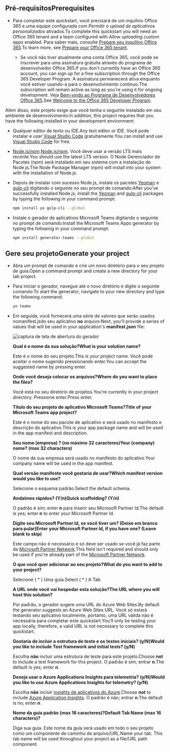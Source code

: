 ## <a name="prerequisites"></a><span data-ttu-id="92ac5-101">Pré-requisitos</span><span class="sxs-lookup"><span data-stu-id="92ac5-101">Prerequisites</span></span>

- <span data-ttu-id="92ac5-102">Para completar este quickstart, você precisará de um inquilino Office 365 e uma equipe configurada com *Permitir o upload de aplicativos personalizados* ativados.</span><span class="sxs-lookup"><span data-stu-id="92ac5-102">To complete this quickstart you will need an Office 365 tenant and a team configured with *Allow uploading custom apps* enabled.</span></span> <span data-ttu-id="92ac5-103">Para saber mais, consulte [Prepare seu inquilino Office 365](~/concepts/build-and-test/prepare-your-o365-tenant.md).</span><span class="sxs-lookup"><span data-stu-id="92ac5-103">To learn more, see [Prepare your Office 365 tenant](~/concepts/build-and-test/prepare-your-o365-tenant.md).</span></span>

  - <span data-ttu-id="92ac5-104">Se você não tiver atualmente uma conta Office 365, você pode se inscrever para uma assinatura gratuita através do programa de desenvolvedor Office 365.</span><span class="sxs-lookup"><span data-stu-id="92ac5-104">If you don't currently have an Office 365 account, you can sign up for a free subscription through the Office 365 Developer Program.</span></span> <span data-ttu-id="92ac5-105">A assinatura permanecerá ativa enquanto você estiver usando-a para o desenvolvimento contínuo.</span><span class="sxs-lookup"><span data-stu-id="92ac5-105">The subscription will remain active as long as you're using it for ongoing development.</span></span> <span data-ttu-id="92ac5-106">Veja [Bem-vindo ao Programa de Desenvolvedores Office 365](/office/developer-program/microsoft-365-developer-program).</span><span class="sxs-lookup"><span data-stu-id="92ac5-106">See [Welcome to the Office 365 Developer Program](/office/developer-program/microsoft-365-developer-program).</span></span>

<span data-ttu-id="92ac5-107">Além disso, este projeto exige que você tenha o seguinte instalado em seu ambiente de desenvolvimento:</span><span class="sxs-lookup"><span data-stu-id="92ac5-107">In addition, this project requires that you have the following installed in your development environment:</span></span>

- <span data-ttu-id="92ac5-108">Qualquer editor de texto ou IDE.</span><span class="sxs-lookup"><span data-stu-id="92ac5-108">Any text editor or IDE.</span></span> <span data-ttu-id="92ac5-109">Você pode instalar e usar [Visual Studio Code](https://code.visualstudio.com/download) gratuitamente.</span><span class="sxs-lookup"><span data-stu-id="92ac5-109">You can install and use [Visual Studio Code](https://code.visualstudio.com/download) for free.</span></span>

- <span data-ttu-id="92ac5-110">[Node.js/npm](https://nodejs.org/en/).</span><span class="sxs-lookup"><span data-stu-id="92ac5-110">[Node.js/npm](https://nodejs.org/en/).</span></span> <span data-ttu-id="92ac5-111">Você deve usar a versão LTS mais recente.</span><span class="sxs-lookup"><span data-stu-id="92ac5-111">You should use the latest LTS version.</span></span> <span data-ttu-id="92ac5-112">O Node Gerenciador de Pacotes (npm) será instalado em seu sistema com a instalação de Node.js.</span><span class="sxs-lookup"><span data-stu-id="92ac5-112">The Node Package Manager (npm) will install into your system with the installation of Node.js.</span></span>

- <span data-ttu-id="92ac5-113">Depois de instalar com sucesso Node.js, instale os pacotes [Yeoman](https://yeoman.io/) e [gulp-cli](https://www.npmjs.com/package/gulp-cli) digitando o seguinte no seu prompt de comando:</span><span class="sxs-lookup"><span data-stu-id="92ac5-113">After you've successfully installed Node.js, install the [Yeoman](https://yeoman.io/) and [gulp-cli](https://www.npmjs.com/package/gulp-cli) packages by typing the following in your command prompt:</span></span>

    ```bash
    npm install yo gulp-cli --global
    ```

- <span data-ttu-id="92ac5-114">Instale o gerador de aplicativos Microsoft Teams digitando o seguinte no prompt de comando:</span><span class="sxs-lookup"><span data-stu-id="92ac5-114">Install the Microsoft Teams Apps generator by typing the following in your command prompt:</span></span>

    ```bash
    npm install generator-teams --global
    ```

## <a name="generate-your-project"></a><span data-ttu-id="92ac5-115">Gere seu projeto</span><span class="sxs-lookup"><span data-stu-id="92ac5-115">Generate your project</span></span>

- <span data-ttu-id="92ac5-116">Abra um prompt de comando e crie um novo diretório para o seu projeto de guia.</span><span class="sxs-lookup"><span data-stu-id="92ac5-116">Open a command prompt and create a new directory for your tab project.</span></span>

- <span data-ttu-id="92ac5-117">Para iniciar o gerador, navegue até o novo diretório e digite o seguinte comando:</span><span class="sxs-lookup"><span data-stu-id="92ac5-117">To start the generator, navigate to your new directory and type the following command:</span></span>

    ```bash
    yo teams
    ```

- <span data-ttu-id="92ac5-118">Em seguida, você fornecerá uma série de valores que serão usados nomanifest.jsdo seu aplicativo **no** arquivo:</span><span class="sxs-lookup"><span data-stu-id="92ac5-118">Next, you'll provide a series of values that will be used in your application's **manifest.json** file:</span></span>

    ![captura de tela de abertura do gerador](/microsoftteams/platform/assets/images/tab-images/teamsTabScreenshot.PNG)

    <span data-ttu-id="92ac5-120">**Qual é o nome da sua solução?**</span><span class="sxs-lookup"><span data-stu-id="92ac5-120">**What is your solution name?**</span></span>

    <span data-ttu-id="92ac5-121">Este é o nome do seu projeto.</span><span class="sxs-lookup"><span data-stu-id="92ac5-121">This is your project name.</span></span> <span data-ttu-id="92ac5-122">Você pode aceitar o nome sugerido pressionando enter.</span><span class="sxs-lookup"><span data-stu-id="92ac5-122">You can accept the suggested name by pressing enter.</span></span>

    <span data-ttu-id="92ac5-123">**Onde você deseja colocar os arquivos?**</span><span class="sxs-lookup"><span data-stu-id="92ac5-123">**Where do you want to place the files?**</span></span>

    <span data-ttu-id="92ac5-124">Você está no seu diretório de projetos.</span><span class="sxs-lookup"><span data-stu-id="92ac5-124">You're currently in your project directory.</span></span> <span data-ttu-id="92ac5-125">Pressione enter.</span><span class="sxs-lookup"><span data-stu-id="92ac5-125">Press enter.</span></span>

    <span data-ttu-id="92ac5-126">**Título do seu projeto de aplicativo Microsoft Teams?**</span><span class="sxs-lookup"><span data-stu-id="92ac5-126">**Title of your Microsoft Teams app project?**</span></span>

    <span data-ttu-id="92ac5-127">Este é o nome do seu pacote de aplicativo e será usado no manifesto e descrição do aplicativo.</span><span class="sxs-lookup"><span data-stu-id="92ac5-127">This is your app package name and will be used in the app manifest and description.</span></span>

    <span data-ttu-id="92ac5-128">**Seu nome (empresa) ? (no máximo 32 caracteres)**</span><span class="sxs-lookup"><span data-stu-id="92ac5-128">**Your (company) name? (max 32 characters)**</span></span>

    <span data-ttu-id="92ac5-129">O nome da sua empresa será usado no manifesto do aplicativo.</span><span class="sxs-lookup"><span data-stu-id="92ac5-129">Your company name will be used in the app manifest.</span></span>

    <span data-ttu-id="92ac5-130">**Qual versão manifesto você gostaria de usar?**</span><span class="sxs-lookup"><span data-stu-id="92ac5-130">**Which manifest version would you like to use?**</span></span>

    <span data-ttu-id="92ac5-131">Selecione o esquema padrão.</span><span class="sxs-lookup"><span data-stu-id="92ac5-131">Select the default schema.</span></span>

    <span data-ttu-id="92ac5-132">**Andaimes rápidos? (Y/n)**</span><span class="sxs-lookup"><span data-stu-id="92ac5-132">**Quick scaffolding? (Y/n)**</span></span>

    <span data-ttu-id="92ac5-133">O padrão é sim; enter **n** para inserir seu Microsoft Partner Id.</span><span class="sxs-lookup"><span data-stu-id="92ac5-133">The default is yes; enter **n** to enter your Microsoft Partner Id.</span></span>

    <span data-ttu-id="92ac5-134">**Digite seu Microsoft Partner Id, se você tiver um? (Deixe em branco para pular)**</span><span class="sxs-lookup"><span data-stu-id="92ac5-134">**Enter your Microsoft Partner Id, if you have one? (Leave blank to skip)**</span></span>

    <span data-ttu-id="92ac5-135">Este campo não é necessário e só deve ser usado se você já faz parte da [Microsoft Partner Network](https://partner.microsoft.com).</span><span class="sxs-lookup"><span data-stu-id="92ac5-135">This field isn't required and should only be used if you're already part of the [Microsoft Partner Network](https://partner.microsoft.com).</span></span>

    <span data-ttu-id="92ac5-136">**O que você quer adicionar ao seu projeto?**</span><span class="sxs-lookup"><span data-stu-id="92ac5-136">**What do you want to add to your project?**</span></span>

    <span data-ttu-id="92ac5-137">Selecione ( &ast; ) Uma guia.</span><span class="sxs-lookup"><span data-stu-id="92ac5-137">Select ( &ast; ) A Tab.</span></span>

    <span data-ttu-id="92ac5-138">**A URL onde você vai hospedar esta solução?**</span><span class="sxs-lookup"><span data-stu-id="92ac5-138">**The URL where you will host this solution?**</span></span>

    <span data-ttu-id="92ac5-139">Por padrão, o gerador sugere uma URL do Azure Web Sites.</span><span class="sxs-lookup"><span data-stu-id="92ac5-139">By default the generator suggests an Azure Web Sites URL.</span></span> <span data-ttu-id="92ac5-140">Você só estará testando seu aplicativo localmente, portanto, uma URL válida não é necessária para completar este quickstart.</span><span class="sxs-lookup"><span data-stu-id="92ac5-140">You'll only be testing your app locally, therefore, a valid URL is not necessary to complete this quickstart.</span></span>

    <span data-ttu-id="92ac5-141">**Gostaria de incluir a estrutura de teste e os testes iniciais? (y/N)**</span><span class="sxs-lookup"><span data-stu-id="92ac5-141">**Would you like to include Test framework and initial tests? (y/N)**</span></span>

    <span data-ttu-id="92ac5-142">Escolha **não** incluir uma estrutura de teste para este projeto.</span><span class="sxs-lookup"><span data-stu-id="92ac5-142">Choose **not** to include a test framework for this project.</span></span> <span data-ttu-id="92ac5-143">O padrão é sim; entrar **n**.</span><span class="sxs-lookup"><span data-stu-id="92ac5-143">The default is yes; enter **n**.</span></span>

    <span data-ttu-id="92ac5-144">**Deseja usar o Azure Applications Insights para telemetria? (y/N)**</span><span class="sxs-lookup"><span data-stu-id="92ac5-144">**Would you like to use Azure Applications Insights for telemetry? (y/N)**</span></span>

    <span data-ttu-id="92ac5-145">Escolha **não** incluir [insights de aplicativos do Azure](/azure-docs/articles/azure-monitor/app/app-insights-overview.md).</span><span class="sxs-lookup"><span data-stu-id="92ac5-145">Choose **not** to include [Azure Application Insights](/azure-docs/articles/azure-monitor/app/app-insights-overview.md).</span></span> <span data-ttu-id="92ac5-146">O padrão é não; entrar **n**.</span><span class="sxs-lookup"><span data-stu-id="92ac5-146">The default is no; enter **n**.</span></span>

    <span data-ttu-id="92ac5-147">**Nome da guia padrão (max 16 caracteres)?**</span><span class="sxs-lookup"><span data-stu-id="92ac5-147">**Default Tab Name (max 16 characters)?**</span></span>

    <span data-ttu-id="92ac5-148">Diga sua guia. Este nome da guia será usado em todo o seu projeto como um componente de caminho de arquivo/URL.</span><span class="sxs-lookup"><span data-stu-id="92ac5-148">Name your tab. This tab name will be used throughout your project as a file/URL path component.</span></span>
